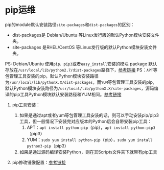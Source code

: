 # pip运维



pip的module默认安装路径`site-packages`和`dist-packages`的区别：
- dist-packages是 Debian/Ubuntu 等Linux发行版的默认Python模块安装文件夹。
- site-packages 是RHEL/CentOS 等Linux发行版的默认Python模块安装文件夹。

PS: Debian/Ubuntu 使用`pip、pip3`或者`easy_install`安装的模块 package 默认存放在`/usr/local/lib/python2.7/dist-packages`路径下，[参考链接](https://blog.csdn.net/huiseguiji1/article/details/45111891)
PS：`APT`等包管理工具安装的pip，默认Python模块安装路径为`/usr/local/lib/pythonX.X/dist-packages`，而`YUM`等包管理工具安装的pip，默认Python模块安装路径为`/usr/local/lib/pythonX.X/site-packages`，源码编译的pip工具Python模块默认安装路径和YUM相同。[参考链接](https://blog.csdn.net/huiseguiji1/article/details/45111891)





1. pip工具安装：
   1. 如果是通过apt或者yum等包管理工具安装的话，则可以手动安装pip/pip3工具，但一般情况下安装完对应版本的Python后会自带安装pip工具：
      1. APT：`apt install python-pip`（pip），`apt install python-pip3`（pip3）
      2. YUM：`sudo yum install python-pip`（pip），`sudo yum install python3-pip`（pip3）
   2. 如果是通过源码编译安装Python，则在其Scripts文件夹下就带有pip工具


2. pip修改镜像配置：[参考链接](https://developer.aliyun.com/mirror/pypi?spm=a2c6h.13651102.0.0.3e221b110KOHKi)
